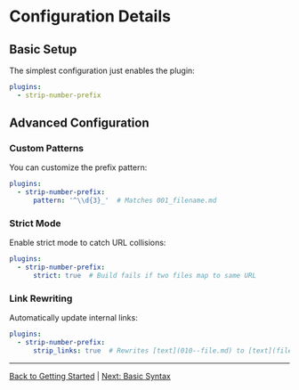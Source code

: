 # Configuration Details

## Basic Setup

The simplest configuration just enables the plugin:

```yaml
plugins:
  - strip-number-prefix
```

## Advanced Configuration

### Custom Patterns

You can customize the prefix pattern:

```yaml
plugins:
  - strip-number-prefix:
      pattern: '^\\d{3}_'  # Matches 001_filename.md
```

### Strict Mode

Enable strict mode to catch URL collisions:

```yaml
plugins:
  - strip-number-prefix:
      strict: true  # Build fails if two files map to same URL
```

### Link Rewriting

Automatically update internal links:

```yaml
plugins:
  - strip-number-prefix:
      strip_links: true  # Rewrites [text](010--file.md) to [text](file.md)
```

---

[Back to Getting Started](./) | [Next: Basic Syntax](../020--basic-syntax/)